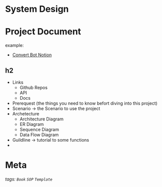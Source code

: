 System Design
===

# Project Document 

example:
- [Convert Bot Notion](https://www.notion.so/xrexuiux/Convert-Bot-528436229b994acca8ad1adbb54e0e48#62a1aa1fdaa147d383128f56c0e98043)

## h2
- Links
    - Github Repos
    - API
    - Docs
- Prerequest (the things you need to know befort diving into this project)
- Scenario -> the Scenario to use the project
- Archetecture 
    - Architecture Diagram
    - ER Diagram
    - Sequence Diagram
    - Data Flow Diagram
- Guildline -> tutorial to some functions
- 






# Meta
###### tags: `Book` `SOP` `Template`